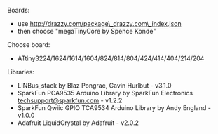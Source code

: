 Boards:
  - use http://drazzy.com/package\_drazzy.com\_index.json
  - then choose "megaTinyCore by Spence Konde"

Choose board:
  - ATtiny3224/1624/1614/1604/824/814/804/424/414/404/214/204

Libraries:
  - LINBus\_stack by Blaz Pongrac, Gavin Hurlbut - v3.1.0
  - SparkFun PCA9535 Arduino Library by SparkFun Electronics 
    <techsupport@sparkfun.com>  - v1.2.2
  - SparkFun Qwiic GPIO TCA9534 Arduino Library by Andy England - v1.0.0
  - Adafruit LiquidCrystal by Adafruit - v2.0.2
